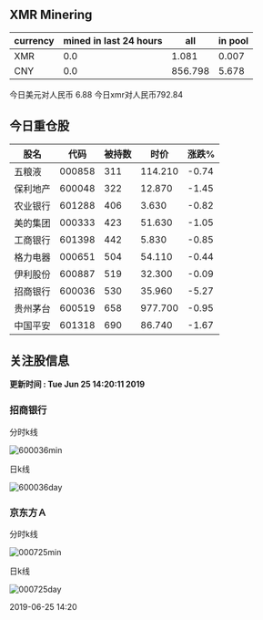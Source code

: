 ## XMR Minering

|currency|mined in last 24 hours|all|in pool|
|---|---|---|---|
|XMR|0.0|1.081|0.007|
|CNY|0.0|856.798|5.678|

今日美元对人民币 6.88	今日xmr对人民币792.84


## 今日重仓股 

|股名|代码|被持数|时价|涨跌%|
|---|---|---|---|---|
|五粮液|000858|311|114.210|-0.74|
|保利地产|600048|322|12.870|-1.45|
|农业银行|601288|406|3.630|-0.82|
|美的集团|000333|423|51.630|-1.05|
|工商银行|601398|442|5.830|-0.85|
|格力电器|000651|504|54.110|-0.44|
|伊利股份|600887|519|32.300|-0.09|
|招商银行|600036|530|35.960|-5.27|
|贵州茅台|600519|658|977.700|-0.95|
|中国平安|601318|690|86.740|-1.67|

## 关注股信息
**更新时间 : Tue Jun 25 14:20:11 2019**
### 招商银行 
分时k线

![600036min](http://image.sinajs.cn/newchart/min/n/sh600036.gif)

日k线

![600036day](http://image.sinajs.cn/newchart/daily/n/sh600036.gif)

### 京东方Ａ 
分时k线

![000725min](http://image.sinajs.cn/newchart/min/n/sz000725.gif)

日k线

![000725day](http://image.sinajs.cn/newchart/daily/n/sz000725.gif)

2019-06-25 14:20
